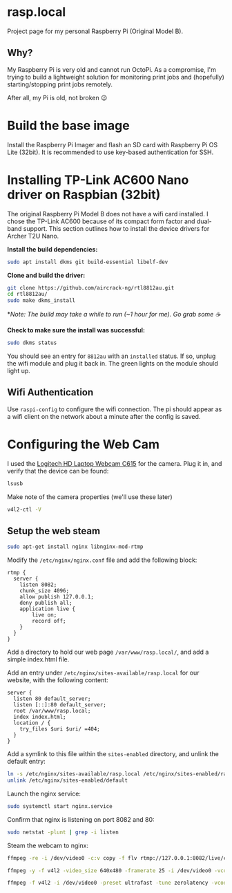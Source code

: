 # rasp.local
Project page for my personal Raspberry Pi (Original Model B).

## Why?

My Raspberry Pi is very old and cannot run OctoPi.  As a compromise, I'm trying to build a lightweight solution for monitoring print jobs and (hopefully) starting/stopping print jobs remotely.

After all, my Pi is old, not broken :wink:

# Build the base image

Install the Raspberry Pi Imager and flash an SD card with Raspberry Pi OS Lite (32bit).  It is recommended to use key-based authentication for SSH.


# Installing TP-Link AC600 Nano driver on Raspbian (32bit)
The original Raspberry Pi Model B does not have a wifi card installed.  I chose the TP-Link AC600 because of its compact form factor and dual-band support. This section outlines how to install the device drivers for Archer T2U Nano.

**Install the build dependencies:**

```bash
sudo apt install dkms git build-essential libelf-dev
```



**Clone and build the driver:**

```bash
git clone https://github.com/aircrack-ng/rtl8812au.git
cd rtl8812au/
sudo make dkms_install
```

\*_Note: The build may take a while to run (~1 hour for me).  Go grab some :coffee:_

**Check to make sure the install was successful:**

```bash
sudo dkms status
```

You should see an entry for `8812au` with an `installed` status.  If so, unplug the wifi module and plug it back in.  The green lights on the module should light up.

## Wifi Authentication

Use `raspi-config` to configure the wifi connection.  The pi should appear as a wifi client on the network about a minute after the config is saved.

# Configuring the Web Cam

I used the [Logitech HD Laptop Webcam C615](https://www.amazon.com/dp/B004YW7WCY) for the camera.  Plug it in, and verify that the device can be found:

```bash
lsusb
```

Make note of the camera properties (we'll use these later)

```bash
v4l2-ctl -V
```

## Setup the web steam

```bash
sudo apt-get install nginx libnginx-mod-rtmp
```

Modify the `/etc/nginx/nginx.conf` file and add the following block:

```
rtmp {
  server {
    listen 8082;
    chunk_size 4096;
    allow publish 127.0.0.1;
    deny publish all;
    application live {
        live on;
        record off;
    }
  }
}
```

Add a directory to hold our web page `/var/www/rasp.local/`, and add a simple index.html file.

Add an entry under `/etc/nginx/sites-available/rasp.local` for our website, with the following content:

```nginx
server {
  listen 80 default_server;
  listen [::]:80 default_server;
  root /var/www/rasp.local;
  index index.html;
  location / {
    try_files $uri $uri/ =404;
  }
}
```

Add a symlink to this file within the `sites-enabled` directory,
and unlink the default entry:

```bash
ln -s /etc/nginx/sites-available/rasp.local /etc/nginx/sites-enabled/rasp.local
unlink /etc/nginx/sites-enabled/default
```


Launch the nginx service:

```bash
sudo systemctl start nginx.service
```

Confirm that nginx is listening on port 8082 and 80:

```bash
sudo netstat -plunt | grep -i listen
```

Steam the webcam to nginx:

```bash
ffmpeg -re -i /dev/video0 -c:v copy -f flv rtmp://127.0.0.1:8082/live/cam0.flv 
```

```bash
ffmpeg -y -f v4l2 -video_size 640x480 -framerate 25 -i /dev/video0 -vcodec h264  -f flv rtmp://127.0.0.1:8082/live/cam0.flv 
```

```bash
ffmpeg -f v4l2 -i /dev/video0 -preset ultrafast -tune zerolatency -vcodec libx264 -r 10 -b:v 512k -s 640x360 -f mpegts -flush_packets 0 udp://0.0.0.0:5000?pkt_size=1316
```

